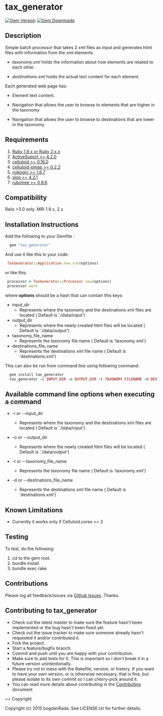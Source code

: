 tax_generator
=============

[![Gem Version](https://badge.fury.io/rb/tax_generator.svg)](http://badge.fury.io/rb/tax_generator) [![Gem Downloads](https://ruby-gem-downloads-badge.herokuapp.com/tax_generator?type=total)](https://github.com/bogdanRada/tax_generator)

Description
-----------

Simple batch processor that takes 2 xml files as input and generates html files with information from the xml elements.

-	*taxonomy.xml* holds the information about how elements are related to each other.

-	*destinations.xml* holds the actual text content for each element.

Each generated web page has:

-	Element text content.

-	Navigation that allows the user to browse to elements that are higher in the taxonomy

-	Navigation that allows the user to browse to destinations that are lower in the taxonomy

Requirements
------------

1.	[Ruby 1.9.x or Ruby 2.x.x](http://www.ruby-lang.org)
2.	[ActiveSuport >= 4.2.0](https://rubygems.org/gems/activesupport)
3.	[celluloid >= 0.16.0](https://github.com/celluloid/celluloid)
4.	[celluloid-pmap >= 0.2.2](https://github.com/jwo/celluloid-pmap)
5.	[nokogiri >= 1.6.7](https://github.com/sparklemotion/nokogiri)
6.	[slop >= 4.2.1](https://github.com/leejarvis/slop)
7.	[rubytree >= 0.9.6](https://github.com/evolve75/RubyTree)

Compatibility
-------------

Rails >3.0 only. MRI 1.9.x, 2.x

Installation Instructions
-------------------------

Add the following to your Gemfile :

```ruby
  gem "tax_generator"
```

And use it like this in your code:

```ruby
 TaxGenerator::Application.new.run(options)
```

or like this:

```ruby
 processor = TaxGenerator::Processor.new(options)
 processor.work
```

where **options** should be a hash that can contain this keys:

-	input_dir
	-	Represents where the taxonomy and the destinations xml files are located ( Default is './data/input')
-	output_dir
	-	Represents where the newly created html files will be located ( Default is './data/output')
-	taxonomy_file_name
	-	Represents the taxonomy file name ( Default is 'taxonomy.xml')
-	destinations_file_name
	-	Represents the destinations xml file name ( Default is 'destinations.xml')

This can also be run from command line using following command:

```ruby
  gem install tax_generator
  tax_generator -i INPUT_DIR -o OUTPUT_DIR -t TAXONOMY_FILENAME -d DESTINATIONS_FILENAME
```

Available command line options when executing a command
-------------------------------------------------------

-	-i or --input_dir

	-	Represents where the taxonomy and the destinations xml files are located ( Default is './data/input')

-	-o or --output_dir

	-	Represents where the newly created html files will be located ( Default is './data/output')

-	-t or --taxonomy_file_name

	-	Represents the taxonomy file name ( Default is 'taxonomy.xml')

-	-d or --destinations_file_name

	-	Represents the destinations xml file name ( Default is 'destinations.xml')

Known Limitations
-----------------

-	Currently it works only if Celluloid.cores >= 2

Testing
-------

To test, do the following:

1.	cd to the gem root.
2.	bundle install
3.	bundle exec rake

Contributions
-------------

Please log all feedback/issues via [Github Issues](http://github.com/bogdanRada/tax_generator/issues). Thanks.

Contributing to tax_generator
-----------------------------

-	Check out the latest master to make sure the feature hasn't been implemented or the bug hasn't been fixed yet.
-	Check out the issue tracker to make sure someone already hasn't requested it and/or contributed it.
-	Fork the project.
-	Start a feature/bugfix branch.
-	Commit and push until you are happy with your contribution.
-	Make sure to add tests for it. This is important so I don't break it in a future version unintentionally.
-	Please try not to mess with the Rakefile, version, or history. If you want to have your own version, or is otherwise necessary, that is fine, but please isolate to its own commit so I can cherry-pick around it.
-	You can read more details about contributing in the [Contributing](https://github.com/bogdanRada/tax_generator/blob/master/CONTRIBUTING.md) document

== Copyright

Copyright (c) 2015 bogdanRada. See LICENSE.txt for further details.
